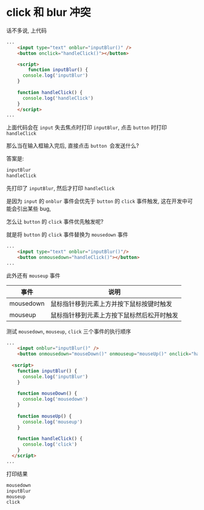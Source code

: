 # click 和 blur 冲突



话不多说, 上代码

```html
...
	<input type="text" onblur="inputBlur()" />
	<button onclick="handleClick()"></button>

	<script>
		function inputBlur() {
      console.log('inputBlur')
    }
    
    function handleClick() {
      console.log('handleClick')
    }
	</script>
...
```

上面代码会在 `input` 失去焦点时打印 `inputBlur`, 点击 `button` 时打印 `handleClick`

那么当在输入框输入完后, 直接点击 `button `会发送什么?

答案是:

```js
inputBlur
handleClick
```

先打印了 `inputBlur`, 然后才打印 `handleClick`

是因为 `input` 的 `onblur` 事件会优先于 `button` 的 `click` 事件触发, 这在开发中可能会引出某些 bug, 

怎么让 `button` 的 `click` 事件优先触发呢?

就是将 `button` 的 `click` 事件替换为 `mousedown` 事件

```html
...
	<input type="text" onblur="inputBlur()"/>
	<button onmousedown="handleClick()"></button>
...
```

此外还有 `mouseup` 事件

| 事件      | 说明                                       |
| --------- | ------------------------------------------ |
| mousedown | 鼠标指针移到元素上方并按下鼠标按键时触发   |
| mouseup   | 鼠标指针移到元素上方按下鼠标然后松开时触发 |

测试 `mousedown`, `mouseup`, `click` 三个事件的执行顺序

```html
...
	<input onblur="inputBlur()" />
	<button onmousedown="mouseDown()" onmouseup="mouseUp()" onclick="handleClick()"><button>
  
  <script>
    function inputBlur() {
      console.log('inputBlur')
    }
    
  	function mouseDown() {
      console.log('mousedown')
    }  
    
    function mouseUp() {
      console.log('mouseup')
    }
    
    function handleClick() {
      console.log('click')
    }
  </script>
...
```



打印结果

```js
mousedown
inputBlur
mouseup
click
```

